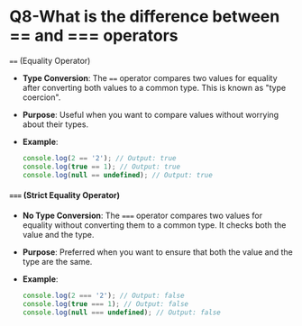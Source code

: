 # Q8-What is the difference between == and === operators

`==` (Equality Operator)

* **Type Conversion**: The `==` operator compares two values for equality after converting both values to a common type. This is known as "type coercion".
* **Purpose**: Useful when you want to compare values without worrying about their types.
*   **Example**:

    ```javascript
    console.log(2 == '2'); // Output: true
    console.log(true == 1); // Output: true
    console.log(null == undefined); // Output: true
    ```

#### `===` (Strict Equality Operator)

* **No Type Conversion**: The `===` operator compares two values for equality without converting them to a common type. It checks both the value and the type.
* **Purpose**: Preferred when you want to ensure that both the value and the type are the same.
*   **Example**:

    ```javascript
    console.log(2 === '2'); // Output: false
    console.log(true === 1); // Output: false
    console.log(null === undefined); // Output: false
    ```
